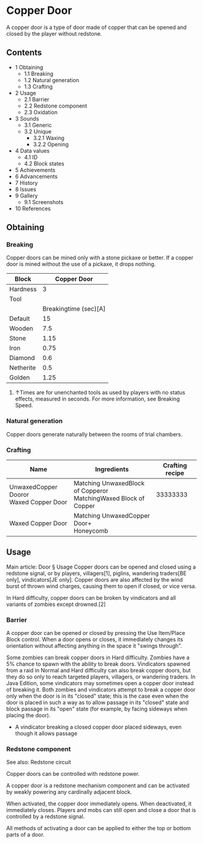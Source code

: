 # Copper Door
A copper door is a type of door made of copper that can be opened and closed by the player without redstone.

## Contents
- 1 Obtaining
	- 1.1 Breaking
	- 1.2 Natural generation
	- 1.3 Crafting
- 2 Usage
	- 2.1 Barrier
	- 2.2 Redstone component
	- 2.3 Oxidation
- 3 Sounds
	- 3.1 Generic
	- 3.2 Unique
		- 3.2.1 Waxing
		- 3.2.2 Opening
- 4 Data values
	- 4.1 ID
	- 4.2 Block states
- 5 Achievements
- 6 Advancements
- 7 History
- 8 Issues
- 9 Gallery
	- 9.1 Screenshots
- 10 References

## Obtaining
### Breaking
Copper doors can be mined only with a stone pickaxe or better. If a copper door is mined without the use of a pickaxe, it drops nothing.

| Block     | Copper Door           |
|-----------|-----------------------|
| Hardness  | 3                     |
| Tool      |                       |
|           | Breakingtime (sec)[A] |
| Default   | 15                    |
| Wooden    | 7.5                   |
| Stone     | 1.15                  |
| Iron      | 0.75                  |
| Diamond   | 0.6                   |
| Netherite | 0.5                   |
| Golden    | 1.25                  |

1. ↑Times are for unenchanted tools as used by players with no status effects, measured in seconds. For more information, see Breaking Speed.

### Natural generation
Copper doors generate naturally between the rooms of trial chambers.

### Crafting
| Name                                       | Ingredients                                                         | Crafting recipe |
|--------------------------------------------|---------------------------------------------------------------------|-----------------|
| UnwaxedCopper Dooror<br/>Waxed Copper Door | Matching UnwaxedBlock of Copperor<br/>MatchingWaxed Block of Copper | 33333333        |
| Waxed Copper Door                          | Matching UnwaxedCopper Door+<br/>Honeycomb                          |                 |

## Usage
Main article: Door § Usage
Copper doors can be opened and closed using a redstone signal, or by players, villagers[1], piglins, wandering traders‌[BE  only], vindicators‌[JE  only]. Copper doors are also affected by the wind burst of thrown wind charges, causing them to open if closed, or vice versa.

In Hard difficulty, copper doors can be broken by vindicators and all variants of zombies except drowned.[2]

### Barrier
A copper door can be opened or closed by pressing the Use Item/Place Block control. When a door opens or closes, it immediately changes its orientation without affecting anything in the space it "swings through".

Some zombies can break copper doors in Hard difficulty. Zombies have a 5% chance to spawn with the ability to break doors. Vindicators spawned from a raid in Normal and Hard difficulty can also break copper doors, but they do so only to reach targeted players, villagers, or wandering traders. In Java Edition, some vindicators may sometimes open a copper door instead of breaking it. Both zombies and vindicators attempt to break a copper door only when the door is in its "closed" state; this is the case even when the door is placed in such a way as to allow passage in its "closed" state and block passage in its "open" state (for example, by facing sideways when placing the door).

- A vindicator breaking a closed copper door placed sideways, even though it allows passage

### Redstone component
See also: Redstone circuit

Copper doors can be controlled with redstone power.

A copper door is a redstone mechanism component and can be activated by  weakly powering any cardinally adjacent block.

When activated, the copper door immediately opens. When deactivated, it immediately closes. Players and mobs can still open and close a door that is controlled by a redstone signal.

All methods of activating a door can be applied to either the top or bottom parts of a door.

